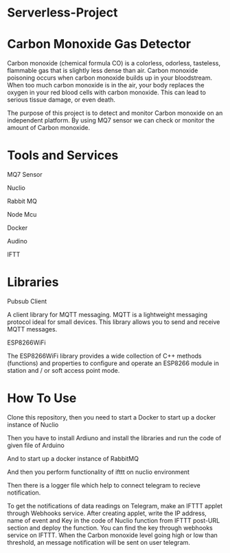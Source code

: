 # Serverless-Project
# Carbon Monoxide Gas Detector
Carbon monoxide (chemical formula CO) is a colorless, odorless, tasteless, flammable gas that is slightly less dense than air.
Carbon monoxide poisoning occurs when carbon monoxide builds up in your bloodstream. When too much carbon monoxide is in the air, your body replaces the oxygen in your red blood cells with carbon monoxide. This can lead to serious tissue damage, or even death.

The purpose of this project is to detect and monitor Carbon monoxide on an independent platform. By using MQ7 sensor we can check or monitor the amount of Carbon monoxide.

# Tools and Services
MQ7 Sensor

Nuclio

Rabbit MQ

Node Mcu

Docker

Audino

IFTT

# Libraries
Pubsub Client

A client library for MQTT messaging. MQTT is a lightweight messaging protocol ideal for small devices. This library allows you to send and receive MQTT messages.

ESP8266WiFi

The ESP8266WiFi library provides a wide collection of C++ methods (functions) and properties to configure and operate an ESP8266 module in station and / or soft access point mode.


# How To Use
Clone this repository, then you need to start a Docker to start up a docker instance of Nuclio

Then you have to install Ardiuno and install the libraries and run the code of given file of Arduino

And to start up a docker instance of RabbitMQ

And then you perform functionality of ifttt on nuclio environment 

Then there is a logger file which help to connect telegram to recieve notification.

To get the notifications of data readings on Telegram, make an IFTTT applet through Webhooks service. After creating applet, write the IP address, name of event and Key in the code of Nuclio function from IFTTT post-URL section and deploy the function. You can find the key through webhooks service on IFTTT. When the Carbon monoxide level going high or low than threshold, an message notification will be sent on user telegram.

